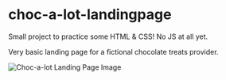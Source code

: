 # choc-a-lot-landingpage

Small project to practice some HTML & CSS! No JS at all yet.

Very basic landing page for a fictional chocolate treats provider.

![Choc-a-lot Landing Page Image](choc-a-lot-landingpage/Images/Captures/Choc-a-lot_home.png)
